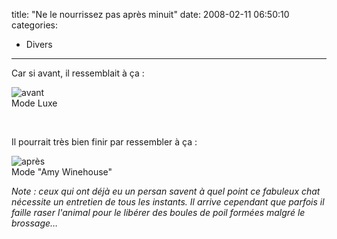 title: "Ne le nourrissez pas après minuit"
date: 2008-02-11 06:50:10
categories:
  - Divers
---

Car si avant, il ressemblait &#224; &#231;a&nbsp;:</p>

![avant](/images/)     
Mode Luxe

&#160;

Il pourrait tr&#232;s bien finir par ressembler &#224; &#231;a&nbsp;:

![apr&#232;s](/images/)     
Mode &quot;Amy Winehouse&quot; 

_Note&nbsp;: ceux qui ont d&#233;j&#224; eu un persan savent &#224; quel point ce fabuleux chat n&#233;cessite un entretien de tous les instants. Il arrive cependant que parfois il faille raser l'animal pour le lib&#233;rer des boules de poil form&#233;es malgr&#233; le brossage&#8230;_